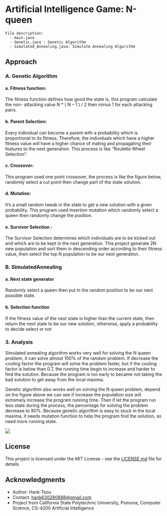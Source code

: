 # Artificial Intelligence Game: N-queen

```
File description:
  - main.java
  - Genetic.java : Genetic Algorithm
  - Simulated_Annealing.java: Simulate Annealing Algorithm
```

## Approach

### A. Genetic Algorithm

#### a. Fitness function:
The fitness function defines how good the state is, this program calculate the non- attacking value N * ( N – 1 ) / 2 then minus 1 for each attacking pairs.

#### b. Parent Selection:
Every individual can become a parent with a probability which is proportional to its fitness. Therefore, the individuals which have a higher fitness value will have a higher chance of mating and propagating their features to the next generation. This process is like “Roulette Wheel Selection”.

#### c. Crossover:
This program used one point crossover, the process is like the figure below, randomly select a cut point then change part of the state solution.

#### d. Mutation:
It’s a small random tweak in the state to get a new solution with a given probability. This program used insertion mutation which randomly select a queen then randomly change the position.

#### e. Survivor Selection :
The Survivor Selection determines which individuals are to be kicked out and which are to be kept in the next generation. This project generate 2N new population and sort them in descending order according to their fitness value, then select the top N population to be our next generation.


### B. SimulatedAnnealing

#### a. Next state generator
Randomly select a queen then put in the random position to be our next possible state.

#### b. Selection function
If the fitness value of the next state is higher than the current state, then return the next state to be our new solution, otherwise, apply a probability to decide select or not


### 3. Analysis

  Simulated annealing algorithm works very well for solving the N queen problem, it can solve almost 100% of the random problem. If decrease the cooling factor the program will solve the problem faster, but if the cooling factor is below than 0.7, the running time begin to increase and harder to find the solution. Because the program is too early to became not taking the bad solution to get away from the local maxima.
    
  Genetic algorithm also works well on solving the N queen problem, depend on the figure above we can see if increase the population size will extremely increase the program running time. Then if let the program run less state during the process, the percentage for solving the problem decrease to 90%. Because genetic algorithm is easy to stuck in the local maxima, it needs mutation function to help the program find the solution, so need more running state.

![](README_IMG/8puzzel.png)

## License

This project is licensed under the MIT License - see the [LICENSE.md](LICENSE.md) file for details

## Acknowledgments

* Author: Hank Tsou
* Contact: hank630280888@gmail.com
* Project from California State Polytechnic University, Pomona, Computer Science, CS-4200 Artificial Intelligence
